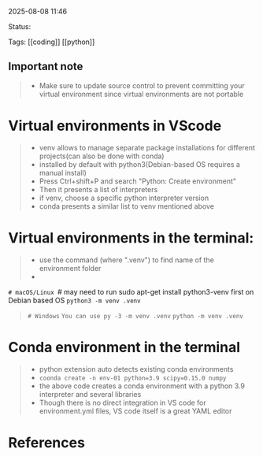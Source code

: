 
2025-08-08 11:46

Status:

Tags: [[coding]] [[python]] 


## Important note

>- Make sure to update source control to prevent committing your virtual environment since virtual environments are not portable 

# Virtual environments in VScode

>- venv allows to manage separate package installations for different projects(can also be done with conda)
>- installed by default with python3(Debian-based OS requires a manual install)
>- Press Ctrl+shift+P and search "Python: Create environment"
>- Then it presents a list of interpreters
>- if venv, choose a specific python interpreter version
>- conda presents a similar list to venv mentioned above

# Virtual environments in the terminal:

>- use the command (where ".venv") to find name of the environment folder
>- 
`# macOS/Linux
`# may need to run sudo apt-get install python3-venv first on Debian based OS
`python3 -m venv .venv`
>
>`# Windows`
>`You can use py -3 -m venv .venv`
>`python -m venv .venv`

# Conda environment in the terminal

>- python extension auto detects existing conda environments
>- `coonda create -n env-01 python=3.9 scipy=0.15.0 numpy`
>- the above code creates a conda environment with a python 3.9 interpreter and several libraries
>- Though there is no direct integration in VS code for environment.yml files, VS code itself is a great YAML editor







# References